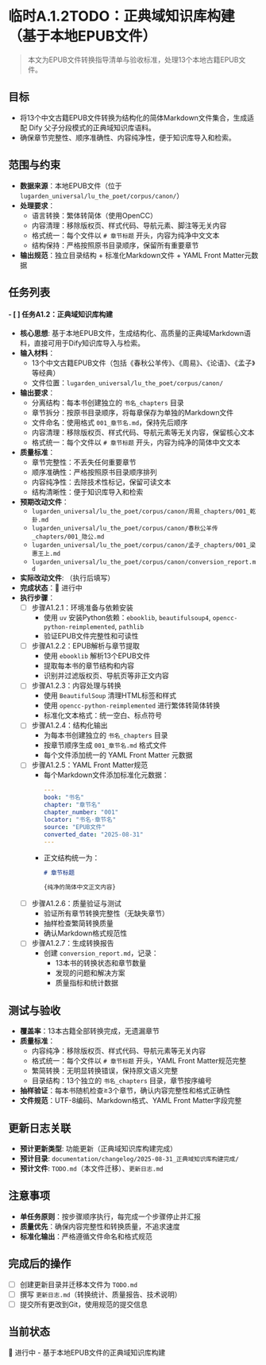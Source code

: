 # 临时A.1.2TODO：正典域知识库构建（基于本地EPUB文件）

> 本文为EPUB文件转换指导清单与验收标准，处理13个本地古籍EPUB文件。

## 目标
- 将13个中文古籍EPUB文件转换为结构化的简体Markdown文件集合，生成适配 Dify 父子分段模式的正典域知识库语料。
- 确保章节完整性、顺序准确性、内容纯净性，便于知识库导入和检索。

## 范围与约束
- **数据来源**：本地EPUB文件（位于 `lugarden_universal/lu_the_poet/corpus/canon/`）
- **处理要求**：
  - 语言转换：繁体转简体（使用OpenCC）
  - 内容清理：移除版权页、样式代码、导航元素、脚注等无关内容
  - 格式统一：每个文件以 `# 章节标题` 开头，内容为纯净中文文本
  - 结构保持：严格按照原书目录顺序，保留所有重要章节
- **输出规范**：独立目录结构 + 标准化Markdown文件 + YAML Front Matter元数据

## 任务列表

#### - [ ] 任务A1.2：正典域知识库构建
- **核心思想**: 基于本地EPUB文件，生成结构化、高质量的正典域Markdown语料，直接可用于Dify知识库导入与检索。
- **输入材料**：
  - 13个中文古籍EPUB文件（包括《春秋公羊传》、《周易》、《论语》、《孟子》等经典）
  - 文件位置：`lugarden_universal/lu_the_poet/corpus/canon/`
- **输出要求**：
  - 分离结构：每本书创建独立的 `书名_chapters` 目录
  - 章节拆分：按原书目录顺序，将每章保存为单独的Markdown文件
  - 文件命名：使用格式 `001_章节名.md`，保持先后顺序
  - 内容清理：移除版权页、样式代码、导航元素等无关内容，保留核心文本
  - 格式统一：每个文件以 `# 章节标题` 开头，内容为纯净的简体中文文本
- **质量标准**：
  - 章节完整性：不丢失任何重要章节
  - 顺序准确性：严格按照原书目录顺序排列
  - 内容纯净性：去除技术性标记，保留可读文本
  - 结构清晰性：便于知识库导入和检索
- **预期改动文件**：
  - `lugarden_universal/lu_the_poet/corpus/canon/周易_chapters/001_乾卦.md`
  - `lugarden_universal/lu_the_poet/corpus/canon/春秋公羊传_chapters/001_隐公.md`
  - `lugarden_universal/lu_the_poet/corpus/canon/孟子_chapters/001_梁惠王上.md`
  - `lugarden_universal/lu_the_poet/corpus/canon/conversion_report.md`
- **实际改动文件**: （执行后填写）
- **完成状态**：🔄 进行中
- **执行步骤**：
  - [ ] 步骤A1.2.1：环境准备与依赖安装
    - 使用 `uv` 安装Python依赖：`ebooklib`, `beautifulsoup4`, `opencc-python-reimplemented`, `pathlib`
    - 验证EPUB文件完整性和可读性
  - [ ] 步骤A1.2.2：EPUB解析与章节提取
    - 使用 `ebooklib` 解析13个EPUB文件
    - 提取每本书的章节结构和内容
    - 识别并过滤版权页、导航页等非正文内容
  - [ ] 步骤A1.2.3：内容处理与转换
    - 使用 `BeautifulSoup` 清理HTML标签和样式
    - 使用 `opencc-python-reimplemented` 进行繁体转简体转换
    - 标准化文本格式：统一空白、标点符号
  - [ ] 步骤A1.2.4：结构化输出
    - 为每本书创建独立的 `书名_chapters` 目录
    - 按章节顺序生成 `001_章节名.md` 格式文件
    - 每个文件添加统一的 YAML Front Matter 元数据
  - [ ] 步骤A1.2.5：YAML Front Matter规范
    - 每个Markdown文件添加标准化元数据：
      ```yaml
      ---
      book: "书名"
      chapter: "章节名"
      chapter_number: "001"
      locator: "书名·章节名"
      source: "EPUB文件"
      converted_date: "2025-08-31"
      ---
      ```
    - 正文结构统一为：
      ```markdown
      # 章节标题
      
      {纯净的简体中文正文内容}
      ```
  - [ ] 步骤A1.2.6：质量验证与测试
    - 验证所有章节转换完整性（无缺失章节）
    - 抽样检查繁简转换质量
    - 确认Markdown格式规范性
  - [ ] 步骤A1.2.7：生成转换报告
    - 创建 `conversion_report.md`，记录：
      - 13本书的转换状态和章节数量
      - 发现的问题和解决方案
      - 质量指标和统计数据

## 测试与验收
- **覆盖率**：13本古籍全部转换完成，无遗漏章节
- **质量标准**：
  - 内容纯净：移除版权页、样式代码、导航元素等无关内容
  - 格式统一：每个文件以 `# 章节标题` 开头，YAML Front Matter规范完整
  - 繁简转换：无明显转换错误，保持原文语义完整
  - 目录结构：13个独立的 `书名_chapters` 目录，章节按序编号
- **抽样验证**：每本书随机检查≥3个章节，确认内容完整性和格式正确性
- **文件规范**：UTF-8编码、Markdown格式、YAML Front Matter字段完整

## 更新日志关联
- **预计更新类型**: 功能更新（正典域知识库构建完成）
- **预计目录**: `documentation/changelog/2025-08-31_正典域知识库构建完成/`
- **预计文件**: `TODO.md`（本文件迁移）、`更新日志.md`

## 注意事项
- **单任务原则**：按步骤顺序执行，每完成一个步骤停止并汇报
- **质量优先**：确保内容完整性和转换质量，不追求速度
- **标准化输出**：严格遵循文件命名和格式规范

## 完成后的操作
- [ ] 创建更新目录并迁移本文件为 `TODO.md`
- [ ] 撰写 `更新日志.md`（转换统计、质量报告、技术说明）
- [ ] 提交所有更改到Git，使用规范的提交信息

## 当前状态
🔄 进行中 - 基于本地EPUB文件的正典域知识库构建


